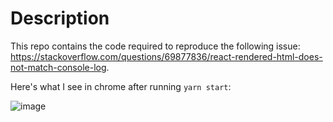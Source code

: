 # Description

This repo contains the code required to reproduce the following issue: https://stackoverflow.com/questions/69877836/react-rendered-html-does-not-match-console-log.

Here's what I see in chrome after running `yarn start`:

![image](https://user-images.githubusercontent.com/4930754/140840542-768c4bec-3f36-45a4-867c-da1c8f2fe782.png)
